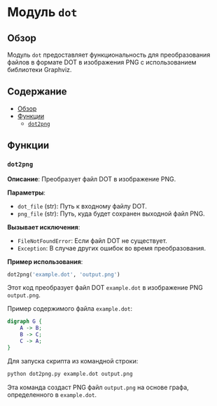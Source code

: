 # Модуль `dot`

## Обзор

Модуль `dot` предоставляет функциональность для преобразования файлов в формате DOT в изображения PNG с использованием библиотеки Graphviz.

## Содержание

- [Обзор](#обзор)
- [Функции](#функции)
    - [`dot2png`](#dot2png)

## Функции

### `dot2png`

**Описание**: Преобразует файл DOT в изображение PNG.

**Параметры**:
- `dot_file` (str): Путь к входному файлу DOT.
- `png_file` (str): Путь, куда будет сохранен выходной файл PNG.

**Вызывает исключения**:
- `FileNotFoundError`: Если файл DOT не существует.
- `Exception`: В случае других ошибок во время преобразования.

**Пример использования**:

```python
dot2png('example.dot', 'output.png')
```
Этот код преобразует файл DOT `example.dot` в изображение PNG `output.png`.

Пример содержимого файла `example.dot`:
```dot
digraph G {
    A -> B;
    B -> C;
    C -> A;
}
```

Для запуска скрипта из командной строки:
```bash
python dot2png.py example.dot output.png
```
Эта команда создаст PNG файл `output.png` на основе графа, определенного в `example.dot`.
```